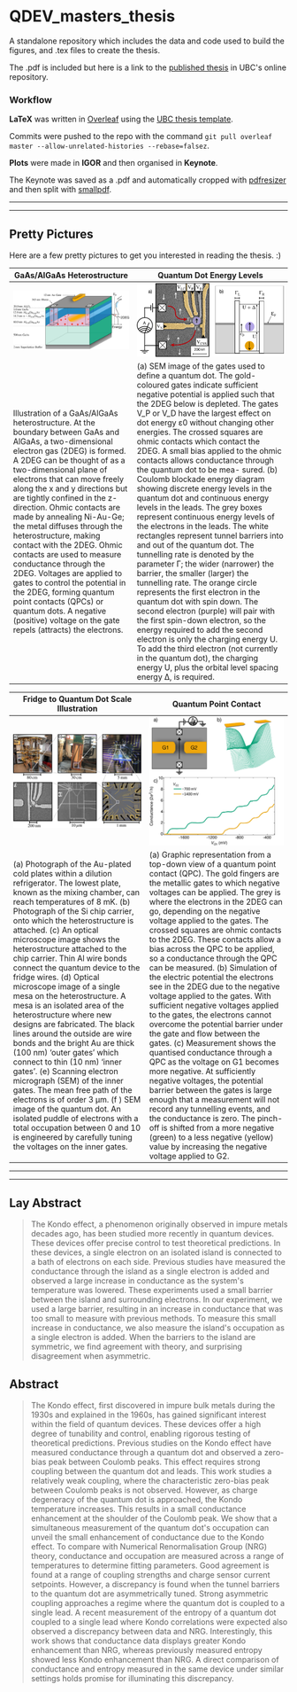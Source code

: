  # QDEV_masters_thesis
 A standalone repository which includes the data and code used to build the figures, and .tex files to create the thesis. 
 
The .pdf is included but here is a link to the [published thesis](https://open.library.ubc.ca/soa/cIRcle/collections/ubctheses/24/items/1.0441986) in UBC's online repository.


### Workflow
**LaTeX** was written in [Overleaf](https://www.overleaf.com) using the [UBC thesis template](https://www.overleaf.com/latex/templates/university-of-british-columbia-thesis-template/rnqmyghyfvvp).

Commits were pushed to the repo with the command ```git pull overleaf master --allow-unrelated-histories --rebase=falsez```.

**Plots** were made in **IGOR** and then organised in **Keynote**. 

The Keynote was saved as a .pdf and automatically cropped with [pdfresizer](https://pdfresizer.com) and then split with [smallpdf](
https://smallpdf.com).

---

---

## Pretty Pictures
Here are a few pretty pictures to get you interested in reading the thesis. :) 



| GaAs/AlGaAs Heterostructure |  Quantum Dot Energy Levels  |
|---------|---------|
| ![Figure 1](figures/ch1/figure2.png) | ![Figure 2](figures/ch1/figure4.png) |
|Illustration of a GaAs/AlGaAs heterostructure. At the boundary between GaAs and AlGaAs, a two-dimensional electron gas (2DEG) is formed. A 2DEG can be thought of as a two-dimensional plane of electrons that can move freely along the x and y directions but are tightly confined in the z-direction. Ohmic contacts are made by annealing Ni-Au-Ge; the metal diffuses through the heterostructure, making contact with the 2DEG. Ohmic contacts are used to measure conductance through the 2DEG. Voltages are applied to gates to control the potential in the 2DEG, forming quantum point contacts (QPCs) or quantum dots. A negative (positive) voltage on the gate repels (attracts) the electrons.|(a) SEM image of the gates used to define a quantum dot. The gold-coloured gates indicate sufficient negative potential is applied such that the 2DEG below is depleted. The gates V_P  or V_D have the largest effect on dot energy ε0 without changing other energies. The crossed squares are ohmic contacts which contact the 2DEG. A small bias applied to the ohmic contacts allows conductance through the quantum dot to be mea- sured. (b) Coulomb blockade energy diagram showing discrete energy levels in the quantum dot and continuous energy levels in the leads. The grey boxes represent continuous energy levels of the electrons in the leads. The white rectangles represent tunnel barriers into and out of the quantum dot. The tunnelling rate is denoted by the parameter Γ; the wider (narrower) the barrier, the smaller (larger) the tunnelling rate. The orange circle represents the first electron in the quantum dot with spin down. The second electron (purple) will pair with the first spin-down electron, so the energy required to add the second electron is only the charging energy U. To add the third electron (not currently in the quantum dot), the charging energy U, plus the orbital level spacing energy ∆, is required.|



| Fridge to Quantum Dot Scale Illustration |  Quantum Point Contact  |
|---------|---------|
| ![Figure 1](figures/ch1/figure1.png) | ![Figure 2](figures/ch1/figure3.png) |
|(a) Photograph of the Au-plated cold plates within a dilution refrigerator. The lowest plate, known as the mixing chamber, can reach temperatures of 8 mK. (b) Photograph of the Si chip carrier, onto which the heterostructure is attached. (c) An optical microscope image shows the heterostructure attached to the chip carrier. Thin Al wire bonds connect the quantum device to the fridge wires. (d) Optical microscope image of a single mesa on the heterostructure. A mesa is an isolated area of the heterostructure where new designs are fabricated. The black lines around the outside are wire bonds and the bright Au are thick (100 nm) ‘outer gates’ which connect to thin (10 nm) ‘inner gates’. (e) Scanning electron micrograph (SEM) of the inner gates. The mean free path of the electrons is of order 3 μm. (f ) SEM image of the quantum dot. An isolated puddle of electrons with a total occupation between 0 and 10 is engineered by carefully tuning the voltages on the inner gates.|(a) Graphic representation from a top-down view of a quantum point contact (QPC). The gold fingers are the metallic gates to which negative voltages can be applied. The grey is where the electrons in the 2DEG can go, depending on the negative voltage applied to the gates. The crossed squares are ohmic contacts to the 2DEG. These contacts allow a bias across the QPC to be applied, so a conductance through the QPC can be measured. (b) Simulation of the electric potential the electrons see in the 2DEG due to the negative voltage applied to the gates. With sufficient negative voltages applied to the gates, the electrons cannot overcome the potential barrier under the gate and flow between the gates. (c) Measurement shows the quantised conductance through a QPC as the voltage on G1 becomes more negative. At sufficiently negative voltages, the potential barrier between the gates is large enough that a measurement will not record any tunnelling events, and the conductance is zero. The pinch-off is shifted from a more negative (green) to a less negative (yellow) value by increasing the negative voltage applied to G2.|


---

---


 ## Lay Abstract

>The Kondo effect, a phenomenon originally observed in impure metals decades ago, has been studied more recently in quantum devices. 
 These devices offer precise control to test theoretical predictions. 
 In these devices, a single electron on an isolated island is connected to a bath of electrons on each side.
 Previous studies have measured the conductance through the island as a single electron is added and observed a large increase in conductance as the system's temperature was lowered. 
 These experiments used a small barrier between the island and surrounding electrons. 
 In our experiment, we used a large barrier, resulting in an increase in conductance that was too small to measure with previous methods.
 To measure this small increase in conductance, we also measure the island's occupation as a single electron is added. 
 When the barriers to the island are symmetric, we find agreement with theory, and surprising disagreement when asymmetric. 

 ## Abstract

> The Kondo effect, first discovered in impure bulk metals during the 1930s and explained in the 1960s, has gained significant interest within the field of quantum devices. 
These devices offer a high degree of tunability and control, enabling rigorous testing of theoretical predictions.
Previous studies on the Kondo effect have measured conductance through a quantum dot and observed a zero-bias peak between Coulomb peaks. 
This effect requires strong coupling between the quantum dot and leads.
This work studies a relatively weak coupling, where the characteristic zero-bias peak between Coulomb peaks is not observed. However, as charge degeneracy of the quantum dot is approached, the Kondo temperature increases. This results in a small conductance enhancement at the shoulder of the Coulomb peak. 
We show that a simultaneous measurement of the quantum dot's occupation can unveil the small enhancement of conductance due to the Kondo effect. 
To compare with Numerical Renormalisation Group (NRG) theory, conductance and occupation are measured across a range of temperatures to determine fitting parameters.
Good agreement is found at a range of coupling strengths and charge sensor current setpoints.
However, a discrepancy is found when the tunnel barriers to the quantum dot are asymmetrically tuned. 
Strong asymmetric coupling approaches a regime where the quantum dot is coupled to a single lead. 
A recent measurement of the entropy of a quantum dot coupled to a single lead where Kondo correlations were expected also observed a discrepancy between data and NRG. 
Interestingly, this work shows that conductance data displays greater Kondo enhancement than NRG, whereas previously measured entropy showed less Kondo enhancement than NRG. 
A direct comparison of conductance and entropy measured in the same device under similar settings holds promise for illuminating this discrepancy.


